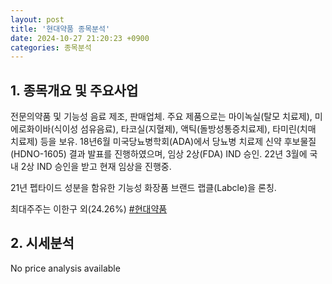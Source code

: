 ```yaml
---
layout: post
title: '현대약품 종목분석'
date: 2024-10-27 21:20:23 +0900
categories: 종목분석
---
```


## 1. 종목개요 및 주요사업

전문의약품 및 기능성 음료 제조, 판매업체. 주요 제품으로는 마이녹실(탈모 치료제), 미에로화이바(식이성 섬유음료), 타코실(지혈제), 액틱(돌방성통증치료제), 타미린(치매 치료제) 등을 보유. 18년6월 미국당뇨병학회(ADA)에서 당뇨병 치료제 신약 후보물질(HDNO-1605) 결과 발표를 진행하였으며, 임상 2상(FDA) IND 승인. 22년 3월에 국내 2상 IND 승인을 받고 현재 임상을 진행중.

21년 펩타이드 성분을 함유한 기능성 화장품 브랜드 랩클(Labcle)을 론칭.

최대주주는 이한구 외(24.26%)
[#현대약품](#)

## 2. 시세분석

No price analysis available
